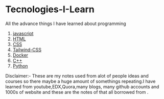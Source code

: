 # Tecnologies-I-Learn
All the advance things I have learned about programming 
01. [javascript](./01-Javascript/)
02. [HTML](./02-HTML/)
03. [CSS](./03-CSS/)
04. [Tailwind-CSS](./04-Tailwind_CSS/)
05. [Docker](./05-Docker)
06. [C++](./06-C++)
07. [Python](./07-Python)

Disclaimer:- These are my notes used from alot of people ideas and courses so there maybe a huge amount of somethings repeating.I have learned from youtube,EDX,Quora,many blogs, many github accounts and 1000s of website and these are the notes of that all borrowed from .
